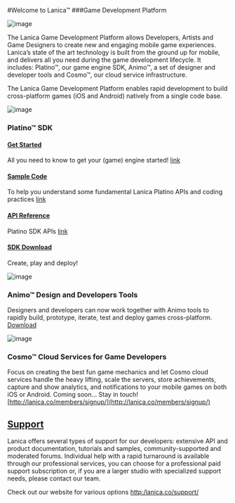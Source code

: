 #Welcome to Lanica™ 
###Game Development Platform

![image](http://lanica.co/wp-content/uploads/2013/09/Lanica-Banner-WhiteOnRed.jpg)

The Lanica Game Development Platform allows Developers, Artists and Game Designers to create new and engaging mobile game experiences. Lanica’s state of the art technology is built from the ground up for mobile, and delivers all you need during the game development lifecycle. It includes: Platino™, our game engine SDK, Animo™, a set of designer and developer tools and Cosmo™, our cloud service infrastructure.

The Lanica Game Development Platform enables rapid development  to build cross-platform games (iOS and Android)  natively from a single code base.

![image](http://lanica.co/wp-content/uploads/2013/07/PlatinoGroupLogo.png)

### Platino™ SDK

#### [Get Started](http://docs.lanica.co/#!/guide/dev_environment)
All you need to know to get your (game) engine started! [link](http://docs.lanica.co/#!/guide/dev_environment)

#### [Sample Code](./platino/samples)
To help you understand some fundamental Lanica Platino APIs and coding practices [link](./platino/samples)

#### [API Reference](http://docs.lanica.co/#!/api)
Platino SDK APIs [link](http://docs.lanica.co/#!/api)

#### [SDK Download](http://lanica.co/members/signup/)
Create, play and deploy!

![image](http://lanica.co/wp-content/uploads/2013/07/AnimoGroupLogo.png)

### Animo™ Design and Developers Tools
Designers and developers can now work together with Animo tools to rapidly build, prototype, iterate, test and deploy games cross-platform. [Download](http://lanica.co/members/signup/)

![image](http://lanica.co/wp-content/uploads/2013/07/CosmoGroupLogo.png)

### Cosmo™ Cloud Services for Game Developers
Focus on creating the best fun game mechanics and let Cosmo cloud services handle the heavy lifting, scale the servers, store achievements, capture and show analytics, and notifications to your mobile games on both iOS or Android. Coming soon…  Stay in touch! 
[http://lanica.co/members/signup/](http://lanica.co/members/signup/)

## [Support](http:/lanica.co/support/) 

Lanica offers several types of support for our developers: extensive API and product documentation, tutorials and samples, community-supported and moderated forums. Individual help with a rapid turnaround is available through our professional services, you can choose for a professional paid support subscription or, if you are a larger studio with specialized support needs, please contact our team.

Check out our website for various options [http:/lanica.co/support/](http:/lanica.co/support/)


